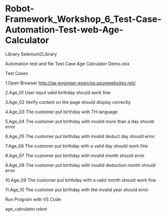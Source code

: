 # Robot-Framework_Workshop_6_Test-Case-Automation-Test-web-Age-Calculator

Library    Selenium2Library

Automation test and file Test Case Age Calculator Demo.xlsx

Test Cases

1.Open Browser http://qa-engineer-exercise.azurewebsites.net/

2.Age_01 User input valid birthday should work fine

3.Age_02 Verify content on the page should display correctly

4.Age_03 The customer put birthday with TH language

5.Age_04 The customer put birthday with invalid more than a day should error

6.Age_05 The customer put birthday with invalid deduct day should error

7.Age_06 The customer put birthday with a valid day should work fine

8.Age_07 The customer put birthday with invalid month should error

9.Age_08 The customer put birthday with invalid deduction month should error

10.Age_09 The customer put birthday with a valid month should work fine

11.Age_10 The customer put birthday with the invalid year should error


Run Program with VS Code

age_calculator.robot
